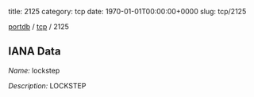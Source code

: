 title: 2125
category: tcp
date: 1970-01-01T00:00:00+0000
slug: tcp/2125

[portdb](/) / [tcp](/category/tcp.html) / 2125


## IANA Data

_Name:_ lockstep

_Description:_ LOCKSTEP


